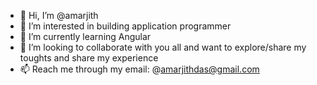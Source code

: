 - 👋 Hi, I’m @amarjith
- 👀 I’m interested in building application programmer
- 🌱 I’m currently learning Angular
- 💞️ I’m looking to collaborate with you all and want to explore/share my toughts and share my experience
- 📫 Reach me through my email: @amarjithdas@gmail.com

<!---
iamarjith/iamarjith is a ✨ special ✨ repository because its `README.md` (this file) appears on your GitHub profile.
You can click the Preview link to take a look at your changes.
--->
